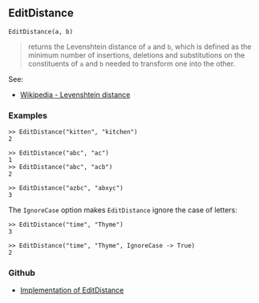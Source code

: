 ## EditDistance

``` 
EditDistance(a, b)
```
 
> returns the Levenshtein distance of `a` and `b`, which is defined as the minimum number of insertions, deletions and substitutions on the constituents of `a` and `b` needed to transform one into the other.

See:
* [Wikipedia - Levenshtein distance](https://en.wikipedia.org/wiki/Levenshtein_distance)
 

### Examples

```
>> EditDistance("kitten", "kitchen")
2

>> EditDistance("abc", "ac")
1
>> EditDistance("abc", "acb")
2

>> EditDistance("azbc", "abxyc")
3
```

The `IgnoreCase` option makes `EditDistance` ignore the case of letters:

```
>> EditDistance("time", "Thyme")
3

>> EditDistance("time", "Thyme", IgnoreCase -> True)
2
```
 

### Github

* [Implementation of EditDistance](https://github.com/axkr/symja_android_library/blob/master/symja_android_library/matheclipse-core/src/main/java/org/matheclipse/core/builtin/StringFunctions.java#L634) 

